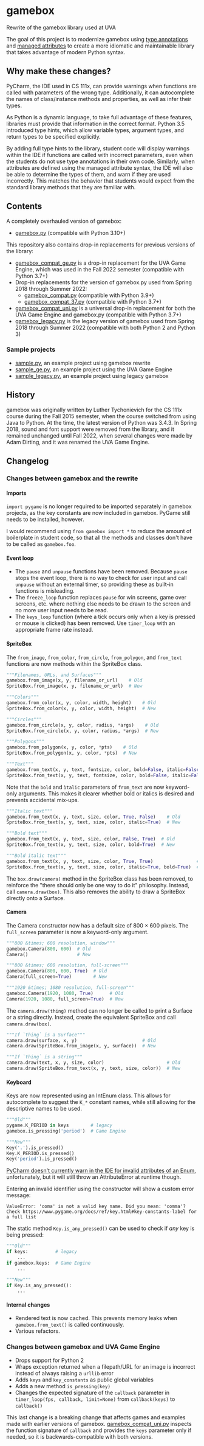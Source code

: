 # gamebox
 Rewrite of the gamebox library used at UVA

The goal of this project is to modernize gamebox using [type annotations](https://docs.python.org/3/library/typing.html)
and [managed attributes](https://docs.python.org/3/howto/descriptor.html#managed-attributes) to create a more idiomatic
and maintainable library that takes advantage of modern Python syntax.


## Why make these changes?
PyCharm, the IDE used in CS 111x, can provide warnings when functions are called with parameters of the wrong type.
Additionally, it can autocomplete the names of class/instance methods and properties, as well as infer their types.

As Python is a dynamic language, to take full advantage of these features, libraries must provide that information
in the correct format. Python 3.5 introduced type hints, which allow variable types, argument types, and return types 
to be specified explicitly.

By adding full type hints to the library, student code will display warnings within the IDE if functions are called with
incorrect parameters, even when the students do not use type annotations in their own code. Similarly, when attributes
are defined using the managed attribute syntax, the IDE will also be able to determine the types of them, and warn if
they are used incorrectly. This matches the behavior that students would expect from the standard library methods that
they are familiar with.


## Contents
A completely overhauled version of gamebox:
* [gamebox.py](gamebox.py) (compatible with Python 3.10+)

This repository also contains drop-in replacements for previous versions of the library:
* [gamebox_compat_ge.py](gamebox_compat_ge.py) is a drop-in replacement for the UVA Game Engine, which was used in the
  Fall 2022 semester (compatible with Python 3.7+)
* Drop-in replacements for the version of gamebox.py used from Spring 2018 through Summer 2022:
  * [gamebox_compat.py](gamebox_compat.py) (compatible with Python 3.9+)
  * [gamebox_compat_37.py](gamebox_compat_37.py) (compatible with Python 3.7+)
* [gamebox_compat_uni.py](gamebox_compat_uni.py) is a universal drop-in replacement for both the UVA Game Engine and
  gamebox.py (compatible with Python 3.7+)
* [gamebox_legacy.py](gamebox_legacy.py) is the legacy version of gamebox used from Spring 2018 through Summer 2022
  (compatible with both Python 2 and Python 3)

### Sample projects

* [sample.py](sample.py), an example project using gamebox rewrite
* [sample_ge.py](sample_ge.py), an example project using the UVA Game Engine
* [sample_legacy.py](sample_legacy.py), an example project using legacy gamebox


## History
gamebox was originally written by Luther Tychonievich for the CS 111x course during the Fall 2015 semester,
when the course switched from using Java to Python. At the time, the latest version of Python was 3.4.3.
In Spring 2018, sound and font support were removed from the library, and it remained unchanged until Fall 2022,
when several changes were made by Adam Dirting, and it was renamed the UVA Game Engine.


## Changelog
### Changes between gamebox and the rewrite
#### Imports
`import pygame` is no longer required to be imported separately in gamebox projects,
as the key constants are now included in gamebox. PyGame still needs to be installed, however.

I would recommend using `from gamebox import *` to reduce the amount of boilerplate in student code,
so that all the methods and classes don't have to be called as `gamebox.foo`.  

#### Event loop
* The `pause` and `unpause` functions have been removed. Because `pause` stops the event loop, there is no way to check
  for user input and call `unpause` without an external timer, so providing these as built-in functions is misleading.
* The `freeze_loop` function replaces `pause` for win screens, game over screens, etc. where nothing else needs to be
  drawn to the screen and no more user input needs to be read.
* The `keys_loop` function (where a tick occurs only when a key is pressed or mouse is clicked) has been removed.
  Use `timer_loop` with an appropriate frame rate instead.

#### SpriteBox
The `from_image`, `from_color`, `from_circle`, `from_polygon`, and `from_text` functions are now methods within the
SpriteBox class.
```python
"""Filenames, URLs, and Surfaces"""
gamebox.from_image(x, y, filename_or_url)    # Old
SpriteBox.from_image(x, y, filename_or_url)  # New

"""Colors"""
gamebox.from_color(x, y, color, width, height)    # Old
SpriteBox.from_color(x, y, color, width, height)  # New

"""Circles"""
gamebox.from_circle(x, y, color, radius, *args)    # Old
SpriteBox.from_circle(x, y, color, radius, *args)  # New

"""Polygons"""
gamebox.from_polygon(x, y, color, *pts)    # Old
SpriteBox.from_polygon(x, y, color, *pts)  # New

"""Text"""
gamebox.from_text(x, y, text, fontsize, color, bold=False, italic=False)    # Old
SpriteBox.from_text(x, y, text, fontsize, color, bold=False, italic=False)  # New
```

Note that the `bold` and `ìtalic` parameters of `from_text` are now keyword-only arguments.
This makes it clearer whether bold or italics is desired and prevents accidental mix-ups.
```python
"""Italic text"""
gamebox.from_text(x, y, text, size, color, True, False)    # Old
SpriteBox.from_text(x, y, text, size, color, italic=True)  # New

"""Bold text"""
gamebox.from_text(x, y, text, size, color, False, True)  # Old
SpriteBox.from_text(x, y, text, size, color, bold=True)  # New

"""Bold italic text"""
gamebox.from_text(x, y, text, size, color, True, True)                # Old
SpriteBox.from_text(x, y, text, size, color, italic=True, bold=True)  # New
```

The `box.draw(camera)` method in the SpriteBox class has been removed,
to reinforce the "there should only be one way to do it" philosophy. Instead, call `camera.draw(box)`.
This also removes the ability to draw a SpriteBox directly onto a Surface.

#### Camera
The Camera constructor now has a default size of 800 &times; 600 pixels.
The `full_screen` parameter is now a keyword-only argument.
```python
"""800 &times; 600 resolution, window"""
gamebox.Camera(800, 600)  # Old
Camera()                  # New

"""800 &times; 600 resolution, full-screen"""
gamebox.Camera(800, 600, True)  # Old
Camera(full_screen=True)        # New

"""1920 &times; 1080 resolution, full-screen"""
gamebox.Camera(1920, 1080, True)      # Old
Camera(1920, 1080, full_screen=True)  # New
```

The `camera.draw(thing)` method can no longer be called to print a Surface or a string directly.
Instead, create the equivalent SpriteBox and call `camera.draw(box)`.
```python
"""If `thing` is a Surface"""
camera.draw(surface, x, y)                        # Old
camera.draw(SpriteBox.from_image(x, y, surface))  # New

"""If `thing` is a string"""
camera.draw(text, x, y, size, color)                       # Old
camera.draw(SpriteBox.from_text(x, y, text, size, color))  # New
```

#### Keyboard
Keys are now represented using an IntEnum class. This allows for autocomplete to suggest the `K_*` constant names,
while still allowing for the descriptive names to be used.
```python
"""Old"""
pygame.K_PERIOD in keys        # legacy
gamebox.is_pressing('period')  # Game Engine

"""New"""
Key('.').is_pressed()
Key.K_PERIOD.is_pressed()
Key('period').is_pressed()
```

[PyCharm doesn't currently warn in the IDE for invalid attributes of an Enum](https://youtrack.jetbrains.com/issue/PY-21371/Unresolved-reference-false-negative-Invalid-Enum-members-is-not-detected),
unfortunately, but it will still throw an AttributeError at runtime though.

Entering an invalid identifier using the constructor will show a custom error message:
```
ValueError: 'coma' is not a valid key name. Did you mean: 'comma'?
Check https://www.pygame.org/docs/ref/key.html#key-constants-label for a full list
```

The static method `Key.is_any_pressed()` can be used to check if *any* key is being pressed:
```python
"""Old"""
if keys:          # legacy
    ...
if gamebox.keys:  # Game Engine
    ...

"""New"""
if Key.is_any_pressed():
    ...
```

#### Internal changes
* Rendered text is now cached. This prevents memory leaks when `gamebox.from_text()` is called continuously.
* Various refactors.


### Changes between gamebox and UVA Game Engine
* Drops support for Python 2
* Wraps exception returned when a filepath/URL for an image is incorrect instead of always raising a `urllib` error
* Adds `keys` and `key_constants` as public global variables
* Adds a new method `is_pressing(key)`
* Changes the expected signature of the `callback` parameter in `timer_loop(fps, callback, limit=None)`
  from `callback(keys)` to `callback()`

This last change is a breaking change that affects games and examples made with earlier versions of gamebox.
[gamebox_compat_uni.py](gamebox_compat_uni.py) inspects the function signature of `callback` and provides the `keys`
parameter only if needed, so it is backwards-compatible with both versions.
